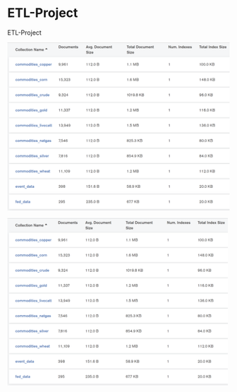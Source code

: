 # ETL-Project
ETL-Project




![](https://github.com/gfisherjr/ETL-Project/blob/master/starter_files/Final_Combined/Screenshots/MongoDB_economics_db.PNG)


<img src="https://github.com/gfisherjr/ETL-Project/blob/master/starter_files/Final_Combined/Screenshots/MongoDB_economics_db.PNG" alt="drawing" width="500"/>
